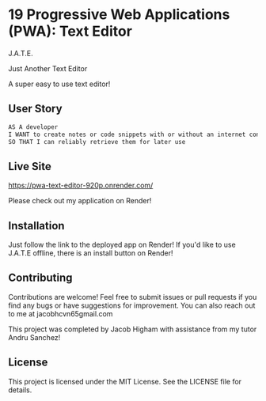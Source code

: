 # 19 Progressive Web Applications (PWA): Text Editor
J.A.T.E. 

Just Another Text Editor

A super easy to use text editor!

## User Story

```md
AS A developer
I WANT to create notes or code snippets with or without an internet connection
SO THAT I can reliably retrieve them for later use
```
## Live Site

https://pwa-text-editor-920p.onrender.com/

Please check out my application on Render!

## Installation

Just follow the link to the deployed app on Render!
If you'd like to use J.A.T.E offline, there is an install button on Render!
## Contributing

Contributions are welcome! Feel free to submit issues or pull requests if you find any bugs or have suggestions for improvement.
You can also reach out to me at jacobhcvn65gmail.com

This project was completed by Jacob Higham with assistance from my tutor Andru Sanchez!

## License

This project is licensed under the MIT License. See the LICENSE file for details.
